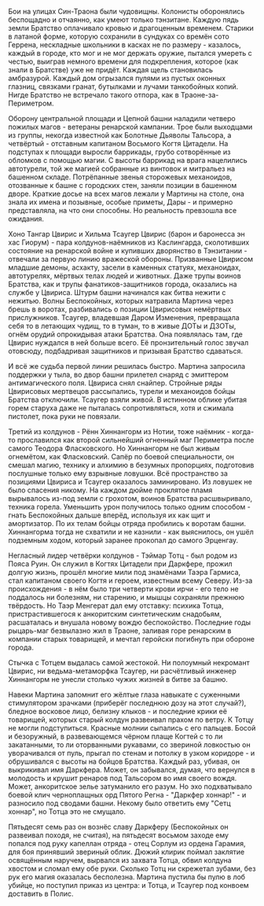 Бои на улицах Син-Траона были чудовищны. Колонисты оборонялись беспощадно и отчаянно, как умеют только тэнзитане. Каждую пядь земли Братство оплачивало кровью и драгоценным временем. Старики в латаной форме, которую сохранили в сундуках со времён сото Геррена, нескладные школьники в касках не по размеру - казалось, каждый в городе, кто мог и не мог держать оружие, пытался умереть с честью, выиграв немного времени для подкрепления, которое (как знали в Братстве) уже не придёт. Каждая щель становилась амбразурой. Каждый дом огрызался пулями из пустых оконных глазниц, связками гранат, бутылками и лучами танкобойных копий. Нигде Братство не встречало такого отпора, как в Траоне-за-Периметром.

Оборону центральной площади и Цепной башни наладили четверо пожилых магов - ветераны ренарской кампании. Трое были выходцами из группы, некогда известной как Болотные Дьяволы Тальсора, а четвёртый - отставным капитаном Восьмого Когтя Цитадели. На подступах к площади выросли баррикады, грубо сотворённые из обломков с помощью магии. С высоты баррикад на врага нацелились автотурели, той же магией собранные из винтовок и митральез на башенном складе. Потрёпанные звенья сторожевых механоидов, отозванные к башне с городских стен, заняли позиции в башенном дворе. Краткие досье на всех магов лежали у Мартины на столе, она знала их имена и позывные, особые приметы, Дары - и примерно представляла, на что они способны. Но реальность превзошла все ожидания.

Хоно Тангар Цвирис и Хильма Тсаугер Цвирис (барон и баронесса эн хас Гиорум) - пара колдунов-наёмников из Каслингарда, сколотивших состояние на ренарской войне и купивших дворянство в Тэнзитании - отвечали за первую линию вражеской обороны. Призванные Цвирисом младшие демоны, асхакту, засели в каменных статуях, механоидах, автотурелях, мёртвых телах людей и животных. Даже трупы воинов Братства, как и трупы фанатиков-защитников города, оказались на службе у Цвириса. Штурм башни начинался как битва нежити с нежитью. Волны Беспокойных, которых натравила Мартина через брешь в воротах, разбивались о позиции Цвирисовых немёртвых прислужников. Тсаугер, владевшая Даром Изменения, превращала себя то в летающих чудищ, то в туман, то в живые ДОТы и ДЗОТы, огнём орудий опрокидывая атаки Братства. Она появлялась там, где Цвирис нуждался в ней больше всего. Её пронзительный голос звучал отовсюду, подбадривая защитников и призывая Братство сдаваться.

И всё же судьба первой линии решилась быстро. Мартина запросила поддержки у тыла, во двор башни прилетел снаряд с эмиттером антимагического поля. Цвириса снял снайпер. Стройные ряды Цвирисовых мертвецов рассыпались, турели и механоидов бойцы Братства отключили. Тсаугер взяли живой. В истинном облике убитая горем старуха даже не пыталась сопротивляться, хотя и сжимала пистолет, пока руки не повязали.

Третий из колдунов - Рённ Хиннангорм из Нотии, тоже наёмник - когда-то прославился как второй сильнейший огненный маг Периметра после самого Теодора Фласковского. Но Хиннангорм не был живым огнемётом, как Фласковский. Сапёр по боевой специальности, он смешал магию, технику и алхимию в безумных пропорциях, подготовив послушные только ему взрывные ловушки. Всё пространство за позициями Цвириса и Тсаугер оказалось заминировано. Из ловушек не было спасения никому. На каждом дюйме проклятое пламя вырывалось из-под земли с грохотом, воинов Братства расшвыривало, техника горела. Уменьшить урон получилось только одним способом - гнать Беспокойных дальше вперёд, используя их как щит и амортизатор. По их телам бойцы отряда пробились к воротам башни. Хиннангорма тогда не схватили и не казнили - как выяснилось, он ушёл подземным ходом, который заранее прокопал до самого Эрценгау.

Негласный лидер четвёрки колдунов - Тэймар Тотц - был родом из Пояса Руин. Он служил в Когтях Цитадели при Даркфере, прожил долгую жизнь, прошёл многие мили под знамёнами Таэра Гармиса, стал капитаном своего Когтя и героем, известным всему Северу. Из-за происхождения - в нём было три четверти крови ирчи - его тело не поддалось ни болезням, ни старению, и мышцы сохраняли прежнюю твёрдость. Но Таэр Менгерат дал ему отставку: психика Тотца, пристрастившегося к анкоритским синтетическим снадобьям, расшаталась и внушала новому вождю беспокойство. Последние годы рыцарь-маг безвылазно жил в Траоне, заливая горе ренарским в компании старых товарищей, и мечтал геройски погибнуть при обороне города.

Стычка с Тотцем выдалась самой жестокой. Ни полоумный некромант Цвирис, ни ведьма-метаморфка Тсаугер, ни расчётливый инженер Хиннангорм не унесли столько чужих жизней в битве за башню.

Навеки Мартина запомнит его жёлтые глаза навыкате с суженными стимулятором зрачками (приберёг последнюю дозу на этот случай?), бледное восковое лицо, белизну клыков - и последние крики её товарищей, которых старый колдун развеивал прахом по ветру. К Тотцу не могли подступиться. Красные молнии сыпались с его пальцев. Босой и безоружный, в развевающемся чёрном плаще Когтей с то ли закатанными, то ли оторванными рукавами, со звериной ловкостью он уворачивался от пуль, прыгал по стенам и потолку в узком коридоре - и обрушивался с высоты на бойцов Братства. Каждый раз, убивая, он выкрикивал имя Даркфера. Может, он забывался, думая, что вернулся в молодость и крушит ренаров под Тальсором во имя своего вождя. Может, анкоритское зелье затуманило его разум. Но эхо подхватывало боевой клич черноплащных орд Пятого Регна - "Даркфер хоннар!" - и разносило под сводами башни. Некому было ответить ему "Сетц хоннар", но Тотца это не смущало.

Пятьдесят семь раз он вознёс славу Даркферу (Беспокойных он развеивал походя, не считая), на пятьдесят восьмом заходе ему попался под руку капеллан отряда - отец Сорлум из ордена Гарамия, для боя принявший звериный облик. Дюжий клирик поймал заклятие освящённым наручем, вырвался из захвата Тотца, обвил колдуна хвостом и сломал ему обе руки. Сколько Тотц ни скрежетал зубами, без рук его магия оказалась бесполезна. Мартина пустила бы пулю в лоб убийце, но поступил приказ из центра: и Тотца, и Тсаугер под конвоем доставить в Полис.
